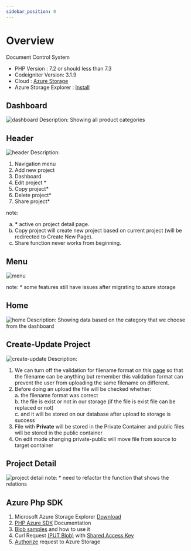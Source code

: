 ```yaml
---
sidebar_position: 0
---
```


# Overview

Document Control System

- PHP Version : 7.2 or should less than 7.3
- Codeigniter Version: 3.1.9
- Cloud : [Azure Storage](https://github.com/Azure/azure-sdk-for-php)
- Azure Storage Explorer : [Install](https://azure.microsoft.com/en-us/products/storage/storage-explorer/)

## Dashboard

<img src="/img/docs/overview/1. dashboard.png" alt="dashboard" />
Description: Showing all product categories

## Header

<img src="/img/docs/overview/2. header.png" alt="header" />
Description:
<ol type="1">
 <li>Navigation menu</li>
 <li>Add new project</li>
 <li>Dashboard</li>
 <li>Edit project *</li>
 <li>Copy project*</li>
 <li>Delete project*</li>
 <li>Share project*</li>
</ol>
note:
<ol type="a">
    <li><b>*</b> active on project detail page.</li>
    <li>Copy project will create new project based on current project (will be redirected to Create New Page).</li>
    <li>Share function never works from beginning.</li>
</ol>

## Menu

<img src="/img/docs/overview/3. menu.png" alt="menu" />

note: \* some features still have issues after migrating to azure storage

## Home

<img src="/img/docs/overview/4. home.png" alt="home" />
Description: Showing data based on the category that we choose from the dashboard

## Create-Update Project

<img src="/img/docs/overview/5. create-update.png" alt="create-update" />
Description:
<ol type="1">
 <li>We can turn off the validation for filename format on this <a href="https://docs.bdsamferdsel.no/Project/Code" target="_blank" alt="">page</a> so that the filename can be anything but remember this validation format can prevent the user from uploading the same filename on different.</li>
 <li>Before doing an upload the file will be checked whether:</li>
 a. the filename format was correct
 <br/>
 b. the file is exist or not in our storage (if the file is exist file can be replaced or not)
 <br/>
 c. and it will be stored on our database after upload to storage is success

 <li>File with <b>Private</b> will be stored in the Private Container and public files will be stored in the public container</li>
 <li>On edit mode changing private-public will move file from source to target container</li>
</ol>

## Project Detail

<img src="/img/docs/overview/6. project detail.png" alt="project detail" />
note: * need to refactor the function that shows the relations

## Azure Php SDK

<ol type="1">
    <li>Microsoft Azure Storage Explorer <a href="https://azure.microsoft.com/id-id/products/category/storage/">Download</a></li>
    <li><a href="https://github.com/Azure/azure-storage-php">PHP Azure SDK</a> Documentation</li>
    <li><a href="https://github.com/Azure/azure-storage-php/blob/master/samples/BlobSamples.php">Blob samples</a> and how to use it</li>
    <li>Curl Request <a href="https://learn.microsoft.com/en-us/rest/api/storageservices/put-blob?tabs=shared-key">(PUT Blob)</a> with <a href="https://learn.microsoft.com/en-us/rest/api/storageservices/authorize-with-shared-key">Shared Access Key</a></li>
    <li><a href="https://learn.microsoft.com/en-us/rest/api/storageservices/authorize-requests-to-azure-storage">Authorize</a> request to Azure Storage</li>
</ol>

